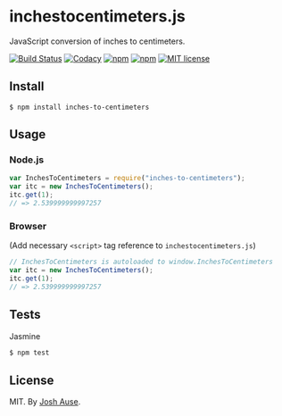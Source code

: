 # inchestocentimeters.js

JavaScript conversion of inches to centimeters.

[![Build Status](https://travis-ci.org/joshause/inchestocentimeters.svg?branch=master)](https://travis-ci.org/joshause/inchestocentimeters)
[![Codacy](https://api.codacy.com/project/badge/grade/80084b51cd784038bbaa3f30fe8a44b8)](https://www.codacy.com/app/joshua-ause/inchestocentimeters)
[![npm](https://img.shields.io/npm/v/inches-to-centimeters.svg)](https://www.npmjs.com/package/inches-to-centimeters)
[![npm](https://img.shields.io/npm/dm/inches-to-centimeters.svg)](https://www.npmjs.com/package/inches-to-centimeters)
[![MIT license](http://img.shields.io/badge/license-MIT-brightgreen.svg)](http://opensource.org/licenses/MIT)

## Install

```
$ npm install inches-to-centimeters
```

## Usage

### Node.js

```js
var InchesToCentimeters = require("inches-to-centimeters");
var itc = new InchesToCentimeters();
itc.get(1);
// => 2.539999999997257
```

### Browser

(Add necessary `<script>` tag reference to `inchestocentimeters.js`)

```js
// InchesToCentimeters is autoloaded to window.InchesToCentimeters
var itc = new InchesToCentimeters();
itc.get(1);
// => 2.539999999997257
```

## Tests

Jasmine

```bash
$ npm test
```

## License

MIT. By [Josh Ause](http://www.github.com/joshause).
